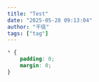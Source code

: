 ```yaml
---
title: "Test"
date: "2025-05-28 09:13:04"
author: "干徒"
tags: ["tag"]
---
```


```css
* {
    padding: 0;
    margin: 0;
}
```